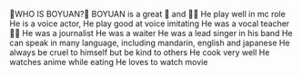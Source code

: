 🦋WHO IS BOYUAN?🦋
BOYUAN is a great 💃 and 👨‍🎤
He play well in mc role
He is a voice actor, He play good at voice imitating 
He was a vocal teacher 👨‍🏫
He was a journalist 
He was a waiter
He was a lead singer in his band
He can speak in many language, including mandarin, english and japanese
He always be cruel to himself but be kind to others
He cook very well 
He watches anime while eating
He loves to watch movie
